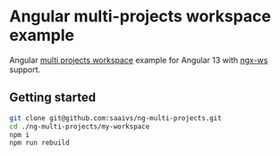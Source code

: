 # Angular multi-projects workspace example

Angular [multi projects workspace](https://angular.io/guide/file-structure#setting-up-for-a-multi-project-workspace) example for Angular 13 with [ngx-ws](https://github.com/art-ws/ngx-ws) support.

## Getting started

```bash
git clone git@github.com:saaivs/ng-multi-projects.git
cd ./ng-multi-projects/my-workspace
npm i
npm run rebuild

```
